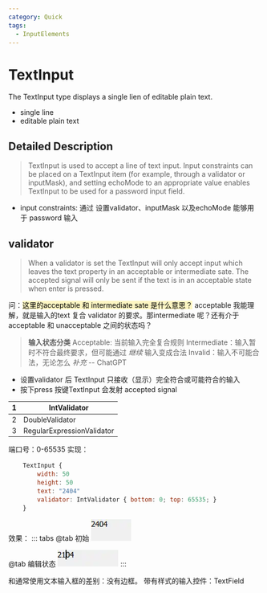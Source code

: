```yaml
---
category: Quick
tags:
  - InputElements
---
```



# TextInput
The TextInput type displays a single lien of editable plain text.

- single line
- editable plain text
<!-- more -->

## Detailed Description
> TextInput is used to accept a line of text input. Input constraints can be placed on a TextInput item (for example, through a validator or inputMask), and setting echoMode to an appropriate value enables TextInput to be used for a password input field.

- input constraints: 通过 设置validator、inputMask 以及echoMode 能够用于 password 输入

## validator
> When a validator is set the TextInput will only accept input which leaves the text property in an acceptable or intermediate sate.
> The accepted signal will only be sent if the text is in an acceptable state when enter is pressed.

问：<mark style="background: #FFF3A3A6;">这里的acceptable 和 intermediate sate 是什么意思？</mark>
acceptable 我能理解，就是输入的text 复合 validator 的要求。那intermediate 呢？还有介于acceptable 和 unacceptable 之间的状态吗？

>**输入状态分类**
>Acceptable: 当前输入完全复合规则
>Intermediate：输入暂时不符合最终要求，但可能通过 *继续* 输入变成合法
>Invalid：输入不可能合法，无论怎么 *补充*
>-- ChatGPT


- 设置validator 后 TextInput 只接收（显示）完全符合或可能符合的输入
- 按下press 按键TextInput 会发射 accepted signal

| 1   | IntValidator               |
| --- | -------------------------- |
| 2   | DoubleValidator            |
| 3   | RegularExpressionValidator |

端口号：0-65535
实现：
``` js
    TextInput {
        width: 50
        height: 50
        text: "2404"
        validator: IntValidator { bottom: 0; top: 65535; }
    }
```

效果：
::: tabs
@tab 初始
![](./attachments/TextInput.webp)

@tab 编辑状态
![](./attachments/TextInput-1.webp)
:::

和通常使用文本输入框的差别：没有边框。
带有样式的输入控件：TextField
